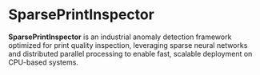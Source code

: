 # SparsePrintInspector
**SparsePrintInspector** is an industrial anomaly detection framework optimized for print quality inspection, leveraging sparse neural networks and distributed parallel processing to enable fast, scalable deployment on CPU-based systems.
